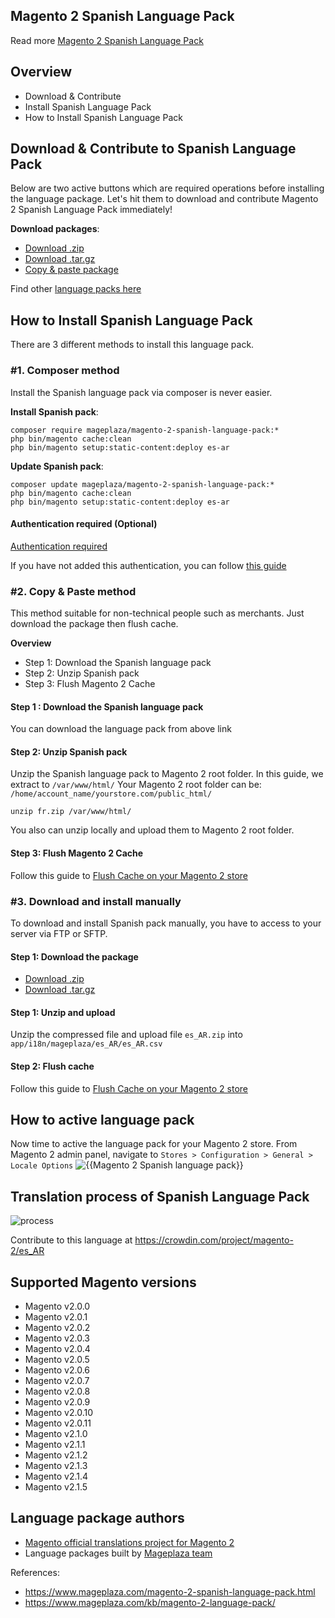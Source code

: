 ## Magento 2 Spanish Language Pack



Read more [Magento 2 Spanish Language Pack](https://www.mageplaza.com/magento-2-spanish-language-pack.html)


## Overview

- Download & Contribute
- Install Spanish Language Pack
- How to Install Spanish Language Pack

## Download & Contribute to Spanish Language Pack

Below are two active buttons which are required operations before installing the language package. Let's hit them to download and contribute Magento 2 Spanish Language Pack immediately!

**Download packages**:

- [Download .zip](https://github.com/mageplaza/magento-2-spanish-language-pack/archive/master.zip)
- [Download .tar.gz](https://github.com/mageplaza/magento-2-spanish-language-pack/tarball/master)
- [Copy & paste package](https://crowdin.com/project/magento-2/es_AR.zip)


Find other [language packs here]({https://www.mageplaza.com/kb/magento-2-language-pack/)

## How to Install Spanish Language Pack

There are 3 different methods to install this language pack.

### #1. Composer method
Install the Spanish language pack via composer is never easier.

**Install Spanish pack**:

```
composer require mageplaza/magento-2-spanish-language-pack:*
php bin/magento cache:clean
php bin/magento setup:static-content:deploy es-ar

```


**Update  Spanish pack**:

```
composer update mageplaza/magento-2-spanish-language-pack:*
php bin/magento cache:clean
php bin/magento setup:static-content:deploy es-ar

```

#### Authentication required (Optional)

[Authentication required](https://i.imgur.com/dmryiPk.png)

If you have not added this authentication, you can follow [this guide](http://devdocs.magento.com/guides/v2.0/install-gde/prereq/connect-auth.html)


### #2. Copy & Paste method

This method suitable for non-technical people such as merchants. Just download the package then flush cache.

**Overview**

- Step 1: Download the Spanish language pack
- Step 2: Unzip Spanish pack
- Step 3: Flush Magento 2 Cache

#### Step 1 : Download the Spanish language pack

You can download the language pack from above link

#### Step 2: Unzip Spanish pack

Unzip the Spanish language pack to Magento 2 root folder. In this guide, we extract to `/var/www/html/`
Your Magento 2 root folder can be: `/home/account_name/yourstore.com/public_html/`

```
unzip fr.zip /var/www/html/
```

You also can unzip locally and upload them to Magento 2 root folder.

#### Step 3: Flush Magento 2 Cache

Follow this guide to [Flush Cache on your Magento 2 store](https://www.mageplaza.com/kb/how-flush-enable-disable-cache.html)


### #3. Download and install manually

To download and install Spanish pack manually, you have to access to your server via FTP or SFTP.

#### Step 1: Download the package

- [Download .zip](https://github.com/mageplaza/magento-2-spanish-language-pack/archive/master.zip)
- [Download .tar.gz](https://github.com/mageplaza/magento-2-spanish-language-pack/tarball/master)

#### Step 1: Unzip and upload

Unzip the compressed file and upload file `es_AR.zip` into `app/i18n/mageplaza/es_AR/es_AR.csv`

#### Step 2: Flush cache

Follow this guide to [Flush Cache on your Magento 2 store](https://www.mageplaza.com/kb/how-flush-enable-disable-cache.html)


## How to active language pack

Now time to active the language pack for your Magento 2 store. From Magento 2 admin panel, navigate to `Stores > Configuration > General > Locale Options`
![{{Magento 2 Spanish language pack}}](https://i.imgur.com/aPSUA0l.png)


## Translation process of Spanish Language Pack
![process](http://progressed.io/bar/80)

Contribute to this language at https://crowdin.com/project/magento-2/es_AR

## Supported Magento versions

- Magento v2.0.0
- Magento v2.0.1
- Magento v2.0.2
- Magento v2.0.3
- Magento v2.0.4
- Magento v2.0.5
- Magento v2.0.6
- Magento v2.0.7
- Magento v2.0.8
- Magento v2.0.9
- Magento v2.0.10
- Magento v2.0.11
- Magento v2.1.0
- Magento v2.1.1
- Magento v2.1.2
- Magento v2.1.3
- Magento v2.1.4
- Magento v2.1.5



## Language package authors

- [Magento official translations project for Magento 2](https://crowdin.com/project/magento-2)
- Language packages built by [Mageplaza team](https://www.mageplaza.com/)


References:
- https://www.mageplaza.com/magento-2-spanish-language-pack.html
- https://www.mageplaza.com/kb/magento-2-language-pack/